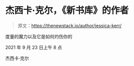 # 杰西卡·克尔，《新书库》的作者

> 原文：<https://thenewstack.io/author/jessica-kerr/>

度量的魔力以及它是如何灼伤你的

2021 年 9 月 23 日上午 8 点

杰西卡·克尔